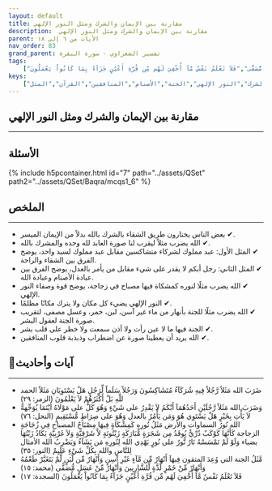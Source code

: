```yaml
---
layout: default
title: مقارنة بين الإيمان والشرك ومثل النور الإلهي
description:  مقارنة بين الإيمان والشرك ومثل النور الإلهي
parent: الأيات من ٦ إلي ١٨
nav_order: 83
grand_parent: تفسير الشعراوي - سورة البقرة
tags: 
    ["ضَرَبَ الله مَثَلاً رَّجُلاً فِيهِ شُرَكَآءُ مُتَشَاكِسُونَ وَرَجُلاً سَلَماً لِّرَجُلٍ هَلْ يَسْتَوِيَانِ مَثَلاً الحمد للَّهِ بَلْ أَكْثَرُهُمْ لاَ يَعْلَمُونَ","وَضَرَبَ الله مَثَلاً رَّجُلَيْنِ أَحَدُهُمَآ أَبْكَمُ لاَ يَقْدِرُ على شَيْءٍ وَهُوَ كَلٌّ على مَوْلاهُ أَيْنَمَا يُوَجِّههُّ لاَ يَأْتِ بِخَيْرٍ هَلْ يَسْتَوِي هُوَ وَمَن يَأْمُرُ بالعدل وَهُوَ على صِرَاطٍ مُّسْتَقِيمٍ","الله نُورُ السماوات والأرض مَثَلُ نُورِهِ كَمِشْكَاةٍ فِيهَا مِصْبَاحٌ المصباح فِي زُجَاجَةٍ الزجاجة كَأَنَّهَا كَوْكَبٌ دُرِّيٌّ يُوقَدُ مِن شَجَرَةٍ مُّبَارَكَةٍ زَيْتُونَةٍ لاَّ شَرْقِيَّةٍ وَلاَ غَرْبِيَّةٍ يَكَادُ زَيْتُهَا يضياء وَلَوْ لَمْ تَمْسَسْهُ نَارٌ نُّورٌ على نُورٍ يَهْدِي الله لِنُورِهِ مَن يَشَآءُ وَيَضْرِبُ الله الأمثال لِلنَّاسِ والله بِكُلِّ شَيْءٍ عَلَيِمٌ","مَّثَلُ الجنة التي وُعِدَ المتقون فِيهَآ أَنْهَارٌ مِّن مَّآءٍ غَيْرِ آسِنٍ وَأَنْهَارٌ مِّن لَّبَنٍ لَّمْ يَتَغَيَّرْ طَعْمُهُ وَأَنْهَارٌ مِّنْ خَمْرٍ لَّذَّةٍ لِّلشَّارِبِينَ وَأَنْهَارٌ مِّنْ عَسَلٍ مُّصَفًّى","فَلاَ تَعْلَمُ نَفْسٌ مَّآ أُخْفِيَ لَهُم مِّن قُرَّةِ أَعْيُنٍ جَزَآءً بِمَا كَانُواْ يَعْمَلُونَ"]
keys:
    ["الإيمان","الشرك","النور الإلهي","الجنة","الأصنام","المنافقين","القرآن","المثل"]
---
```

## ‏مقارنة بين الإيمان والشرك ومثل النور الإلهي
***
## الأسئلة 
{% include h5pcontainer.html id="7" path="../assets/QSet" path2="../assets/QSet/Baqra/mcqs1_6" %}
## الملخص
***
- ‏✔ بعض الناس يختارون طريق الشقاء بالشرك بالله بدلاً من الإيمان الميسر. 
- ‏✔ الله يضرب مثلاً ليقرب لنا صورة العابد لله وحده والمشرك بالله. 
- ‏✔ المثل الأول: عبد مملوك لشركاء متشاكسين مقابل عبد مملوك لسيد واحد، يوضح الفرق بين الشقاء والراحة. 
- ‏✔ المثل الثاني: رجل أبكم لا يقدر على شيء مقابل من يأمر بالعدل، يوضح الفرق بين عبادة الأصنام وعبادة الله. 
- ‏✔ الله يضرب مثلًا لنوره كمشكاة فيها مصباح في زجاجة، يوضح قوة وصفاء النور الإلهي. 
- ‏✔ النور الإلهي يضيء كل مكان ولا يترك مكانًا مظلمًا. 
- ‏✔ الله يضرب مثلًا للجنة بأنهار من ماء غير آسن، لبن، خمر، وعسل مصفى، لتقريب صورة الجنة لعقول البشر. 
- ‏✔ الجنة فيها ما لا عين رأت ولا أذن سمعت ولا خطر على قلب بشر. 
- ‏✔ الله يريد أن يعطينا صورة عن اضطراب وذبذبة قلوب المنافقين. 

## 📜آيات وأحاديث
***
- ‏ضَرَبَ الله مَثَلاً رَّجُلاً فِيهِ شُرَكَآءُ مُتَشَاكِسُونَ وَرَجُلاً سَلَماً لِّرَجُلٍ هَلْ يَسْتَوِيَانِ مَثَلاً الحمد للَّهِ بَلْ أَكْثَرُهُمْ لاَ يَعْلَمُونَ (الزمر: ٢٩)
- ‏وَضَرَبَ الله مَثَلاً رَّجُلَيْنِ أَحَدُهُمَآ أَبْكَمُ لاَ يَقْدِرُ على شَيْءٍ وَهُوَ كَلٌّ على مَوْلاهُ أَيْنَمَا يُوَجِّههُّ لاَ يَأْتِ بِخَيْرٍ هَلْ يَسْتَوِي هُوَ وَمَن يَأْمُرُ بالعدل وَهُوَ على صِرَاطٍ مُّسْتَقِيمٍ (النحل: ٧٦)
- ‏الله نُورُ السماوات والأرض مَثَلُ نُورِهِ كَمِشْكَاةٍ فِيهَا مِصْبَاحٌ المصباح فِي زُجَاجَةٍ الزجاجة كَأَنَّهَا كَوْكَبٌ دُرِّيٌّ يُوقَدُ مِن شَجَرَةٍ مُّبَارَكَةٍ زَيْتُونَةٍ لاَّ شَرْقِيَّةٍ وَلاَ غَرْبِيَّةٍ يَكَادُ زَيْتُهَا يضياء وَلَوْ لَمْ تَمْسَسْهُ نَارٌ نُّورٌ على نُورٍ يَهْدِي الله لِنُورِهِ مَن يَشَآءُ وَيَضْرِبُ الله الأمثال لِلنَّاسِ والله بِكُلِّ شَيْءٍ عَلَيِمٌ (النور: ٣٥)
- ‏مَّثَلُ الجنة التي وُعِدَ المتقون فِيهَآ أَنْهَارٌ مِّن مَّآءٍ غَيْرِ آسِنٍ وَأَنْهَارٌ مِّن لَّبَنٍ لَّمْ يَتَغَيَّرْ طَعْمُهُ وَأَنْهَارٌ مِّنْ خَمْرٍ لَّذَّةٍ لِّلشَّارِبِينَ وَأَنْهَارٌ مِّنْ عَسَلٍ مُّصَفًّى (محمد: ١٥)
- ‏فَلاَ تَعْلَمُ نَفْسٌ مَّآ أُخْفِيَ لَهُم مِّن قُرَّةِ أَعْيُنٍ جَزَآءً بِمَا كَانُواْ يَعْمَلُونَ (السجدة: ١٧)

